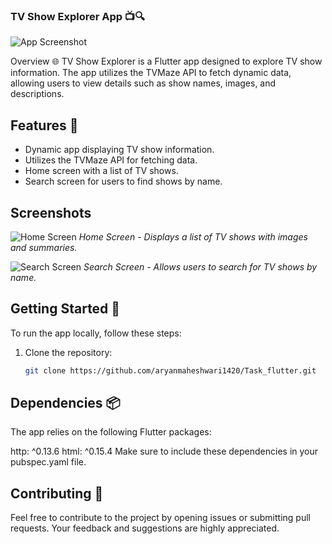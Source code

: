 ### TV Show Explorer App 📺🔍

![App Screenshot](https://github.com/aryanmaheshwari1420/Task_flutter/assets/98485902/cdcdebbd-d50a-44ec-9163-9350f2b1bbbe)

Overview 🌐
TV Show Explorer is a Flutter app designed to explore TV show information. The app utilizes the TVMaze API to fetch dynamic data, allowing users to view details such as show names, images, and descriptions.

## Features 🚀
- Dynamic app displaying TV show information.
- Utilizes the TVMaze API for fetching data.
- Home screen with a list of TV shows.
- Search screen for users to find shows by name.

## Screenshots

![Home Screen](https://github.com/aryanmaheshwari1420/Task_flutter/assets/98485902/26169f75-78db-48de-8bbf-f6f29be9224e)
*Home Screen - Displays a list of TV shows with images and summaries.*

![Search Screen](https://github.com/aryanmaheshwari1420/Task_flutter/assets/98485902/49c1b39c-1c37-4bb1-8fc9-978e9c6079df)
*Search Screen - Allows users to search for TV shows by name.*

## Getting Started 🚀
To run the app locally, follow these steps:

1. Clone the repository:
   ```bash
   git clone https://github.com/aryanmaheshwari1420/Task_flutter.git


## Dependencies 📦
The app relies on the following Flutter packages:

http: ^0.13.6
html: ^0.15.4
Make sure to include these dependencies in your pubspec.yaml file.

## Contributing 🤝
Feel free to contribute to the project by opening issues or submitting pull requests. Your feedback and suggestions are highly appreciated.
